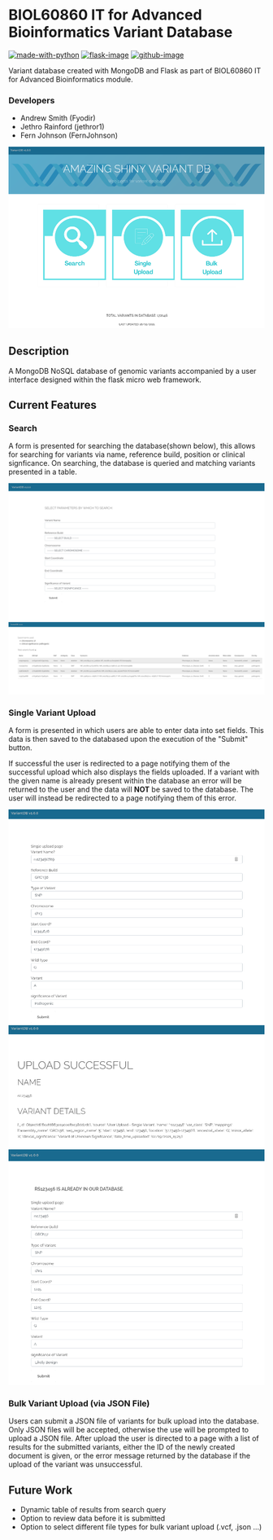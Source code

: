 # BIOL60860 IT for Advanced Bioinformatics Variant Database
[![made-with-python][python-image]][python-url] [![flask-image]][flask-url] [![github-image]][github-url] 

Variant database created with MongoDB and Flask as part of BIOL60860 IT for Advanced Bioinformatics module.

### Developers

- Andrew Smith (Fyodir)
- Jethro Rainford (jethror1)
- Fern Johnson (FernJohnson)

![Variant Database](https://raw.githubusercontent.com/jethror1/biol60860_variant_db/dev/static/images/variantDb.png)

## Description

A MongoDB NoSQL database of genomic variants accompanied by a user interface designed within the flask micro web framework.

## Current Features

### Search

A form is presented for searching the database(shown below), this allows for searching for variants via name, reference build, position or clinical signficance.
On searching, the database is queried and matching variants presented in a table.

![search form](https://raw.githubusercontent.com/jethror1/biol60860_variant_db/dev/static/images/search_form_image.png)
![search results](https://raw.githubusercontent.com/jethror1/biol60860_variant_db/dev/static/images/search_results_image.png)

### Single Variant Upload

A form is presented in which users are able to enter data into set fields. This data is then saved to the databased upon the execution of the "Submit" button. 

If successful the user is redirected to a page notifying them of the successful upload which also displays the fields uploaded. If a variant with the given name is already present within the database an error will be returned to the user and the data will **NOT** be saved to the database. The user will instead be redirected to a page notifying them of this error.


![upload form](/static/images/uploadFormComplete.png)
![upload success](/static/images/uploadSuccessful.png)
![upload error](/static/images/uploadErrorDuplicate.png)
<!-- ![upload form](https://raw.githubusercontent.com/jethror1/biol60860_variant_db/dev/static/images/uploadFormComplete.png) -->
<!-- ![upload success](https://raw.githubusercontent.com/jethror1/biol60860_variant_db/dev/static/images/uploadSuccessful.png)
![upload error](https://raw.githubusercontent.com/jethror1/biol60860_variant_db/dev/static/images/uploadErrorDuplicate.png) -->


### Bulk Variant Upload (via JSON File)

Users can submit a JSON file of variants for bulk upload into the database.  Only JSON files will be accepted, otherwise the use will be prompted to upload a JSON file.
After upload the user is directed to a page with a list of results for the submitted variants, either the ID of the newly created document is given, or the error message returned by the database if the upload of the variant was unsuccessful. 

## Future Work

- Dynamic table of results from search query
- Option to review data before it is submitted
- Option to select different file types for bulk variant upload (.vcf, .json ...)

[python-image]: https://img.shields.io/badge/Made%20with-Python-1f425f.svg
[python-url]: https://www.python.org/
[flask-image]: https://img.shields.io/static/v1?label=Made%20with&message=Flask&color=<green>
[flask-url]: https://github.com/pallets/flask
[github-image]: https://img.shields.io/static/v1?label=GitHub&message=Repo&color=blue
[github-url]: https://github.com/jethror1/biol60860_variant_db
